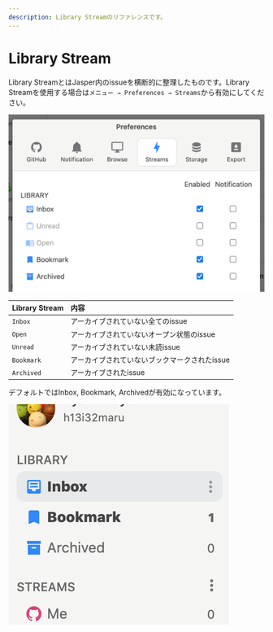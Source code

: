 ```yaml
---
description: Library Streamのリファレンスです。
---
```


# Library Stream

Library StreamとはJasper内のissueを横断的に整理したものです。Library Streamを使用する場合は`メニュー → Preferences → Streams`から有効にしてください。

![](../.gitbook/assets/12_library_stream.png)

| Library Stream | 内容 |
| :--- | :--- |
| `Inbox` | アーカイブされていない全てのissue |
| `Open` | アーカイブされていないオープン状態のissue |
| `Unread` | アーカイブされていない未読issue |
| `Bookmark` | アーカイブされていないブックマークされたissue |
| `Archived` | アーカイブされたissue |

デフォルトではInbox, Bookmark, Archivedが有効になっています。

![](../.gitbook/assets/12_inbox.png)

